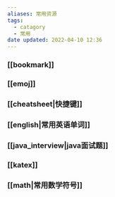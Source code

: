 ```yaml
---
aliases: 常用资源
tags:
  - catagory
  - 常用
date updated: 2022-04-10 12:36
---
```


### [[bookmark]]

### [[emoj]]

### [[cheatsheet|快捷键]]

### [[english|常用英语单词]]

### [[java_interview|java面试题]]

### [[katex]]

### [[math|常用数学符号]]
